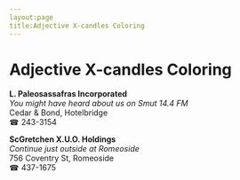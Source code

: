 ```yaml
---
layout:page
title:Adjective X-candles Coloring
---
```

# Adjective X-candles Coloring

**L. Paleosassafras Incorporated**  
_You might have heard about us on Smut 14.4 FM_  
Cedar & Bond, Hotelbridge  
☎ 243-3154



**ScGretchen X.U.O. Holdings**  
_Continue just outside at Romeoside_  
756 Coventry St, Romeoside  
☎ 437-1675



